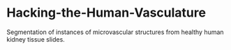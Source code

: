 # Hacking-the-Human-Vasculature
Segmentation of instances of microvascular structures from healthy human kidney tissue slides.
